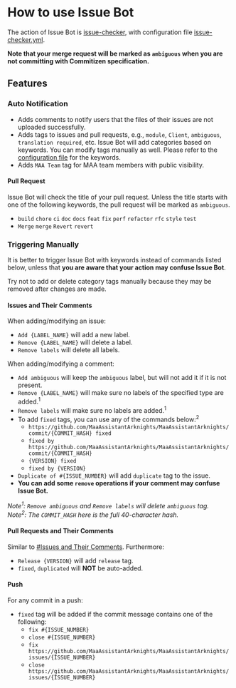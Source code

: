 # How to use Issue Bot

The action of Issue Bot is [issue-checker](https://github.com/zzyyyl/issue-checker), with configuration file [issue-checker.yml](.github/issue-checker.yml).

**Note that your merge request will be marked as `ambiguous` when you are not committing with Commitizen specification.**

## Features

### Auto Notification

- Adds comments to notify users that the files of their issues are not uploaded successfully.
- Adds tags to issues and pull requests, e.g., `module`, `Client`, `ambiguous`, `translation required`, etc.
  Issue Bot will add categories based on keywords. You can modify tags manually as well.
  Please refer to the [configuration file](.github/issue-checker.yml) for the keywords.
- Adds `MAA Team` tag for MAA team members with public visibility.

#### Pull Request

Issue Bot will check the title of your pull request. Unless the title starts with one of the following keywords, the pull request will be marked as `ambiguous`.

- `build` `chore` `ci` `doc` `docs` `feat` `fix` `perf` `refactor` `rfc` `style` `test`
- `Merge` `merge` `Revert` `revert`

### Triggering Manually

It is better to trigger Issue Bot with keywords instead of commands listed below, unless that **you are aware that your action may confuse Issue Bot**.

Try not to add or delete category tags manually because they may be removed after changes are made.

#### Issues and Their Comments

When adding/modifying an issue:

- `Add {LABEL_NAME}` will add a new label.
- `Remove {LABEL_NAME}` will delete a label.
- `Remove labels` will delete all labels.

When adding/modifying a comment:

- `Add ambiguous` will keep the `ambiguous` label, but will not add it if it is not present.
- `Remove {LABEL_NAME}` will make sure no labels of the specified type are added.<sup>1</sup>
- `Remove labels` will make sure no labels are added.<sup>1</sup>
- To add `fixed` tags, you can use any of the commands below:<sup>2</sup>
  - `https://github.com/MaaAssistantArknights/MaaAssistantArknights/commit/{COMMIT_HASH} fixed`
  - `fixed by https://github.com/MaaAssistantArknights/MaaAssistantArknights/commit/{COMMIT_HASH}`
  - `{VERSION} fixed`
  - `fixed by {VERSION}`
- `Duplicate of #{ISSUE_NUMBER}` will add `duplicate` tag to the issue.
- **You can add some `remove` operations if your comment may confuse Issue Bot.**

_Note<sup>1</sup>: `Remove ambiguous` and `Remove labels` will delete `ambiguous` tag._  
_Note<sup>2</sup>: The `COMMIT_HASH` here is the full 40-character hash._

#### Pull Requests and Their Comments

Similar to [#Issues and Their Comments](#issues-and-their-comments). Furthermore:

- `Release {VERSION}` will add `release` tag.
- `fixed`, `duplicated` will **NOT** be auto-added.

#### Push

For any commit in a push:

- `fixed` tag will be added if the commit message contains one of the following:
  - `fix #{ISSUE_NUMBER}`
  - `close #{ISSUE_NUMBER}`
  - `fix https://github.com/MaaAssistantArknights/MaaAssistantArknights/issues/{ISSUE_NUMBER}`
  - `close https://github.com/MaaAssistantArknights/MaaAssistantArknights/issues/{ISSUE_NUMBER}`
